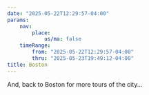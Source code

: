 ```yaml
---
date: "2025-05-22T12:29:57-04:00"
params:
    nav:
        place:
            us/ma: false
    timeRange:
        from: "2025-05-22T12:29:57-04:00"
        thru: "2025-05-23T19:49:12-04:00"
title: Boston
---
```


And, back to Boston for more tours of the city...
